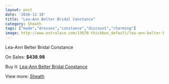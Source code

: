 ```yaml
---
layout: post
date: '2016-11-18'
title: "Lea-Ann Belter Bridal Constance"
category: Sheath
tags: ["made","dresses","constance","discount","charming"]
image: http://www.extralace.com/13678-thickbox_default/lea-ann-belter-bridal-constance.jpg
---
```

Lea-Ann Belter Bridal Constance

On Sales: **$438.98**
<a href="https://www.extralace.com/sheath/6484-lea-ann-belter-bridal-constance.html"><amp-img layout="responsive" width="600" height="600" src="//www.extralace.com/13678-thickbox_default/lea-ann-belter-bridal-constance.jpg" alt="Lea-Ann Belter Bridal Constance 0" /></a>
<a href="https://www.extralace.com/sheath/6484-lea-ann-belter-bridal-constance.html"><amp-img layout="responsive" width="600" height="600" src="//www.extralace.com/13679-thickbox_default/lea-ann-belter-bridal-constance.jpg" alt="Lea-Ann Belter Bridal Constance 1" /></a>

Buy it: [Lea-Ann Belter Bridal Constance](https://www.extralace.com/sheath/6484-lea-ann-belter-bridal-constance.html "Lea-Ann Belter Bridal Constance")

View more: [Sheath](https://www.extralace.com/7-sheath "Sheath")